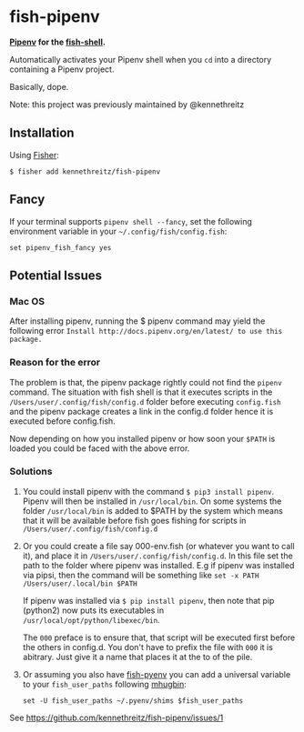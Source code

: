 # fish-pipenv

**[Pipenv](http://docs.pipenv.org/en/latest/) for the [fish-shell](https://github.com/fish-shell/fish-shell).**

Automatically activates your Pipenv shell when you `cd` into a directory containing a Pipenv project. 

Basically, dope. 

Note: this project was previously maintained by @kennethreitz

## Installation

Using [Fisher](https://github.com/jorgebucaran/fisher):

    $ fisher add kennethreitz/fish-pipenv

## Fancy
If your terminal supports `pipenv shell --fancy`, set the following environment variable in your `~/.config/fish/config.fish`:

```fish
set pipenv_fish_fancy yes
```

## Potential Issues
### Mac OS
After installing pipenv, running the $ pipenv command may yield the following error
`Install http://docs.pipenv.org/en/latest/ to use this package.`

### Reason for the error
The problem is that, the pipenv package rightly could not find the `pipenv` command. The situation with 
fish shell is that it executes scripts in the `/Users/user/.config/fish/config.d` folder before 
executing `config.fish` and the pipenv package creates a link in the config.d folder hence it is 
executed before config.fish.

Now depending on how you installed pipenv or how soon your `$PATH` is loaded you could be faced with the
above error.

### Solutions
1. You could install pipenv with the command `$ pip3 install pipenv`. Pipenv will then be installed in
    `/usr/local/bin`. On some systems the folder `/usr/local/bin` is added to $PATH by the system which
    means that it will be available before fish goes fishing for scripts in `/Users/user/.config/fish/config.d`
    
2. Or you could create a file say 000-env.fish (or whatever you want to call it), and place it in 
    `/Users/user/.config/fish/config.d`. In this file set the path to the folder where pipenv was installed. 
    E.g if pipenv was installed via pipsi, then the command will be something like 
    `set -x PATH /Users/user/.local/bin $PATH`
    
    If pipenv was installed via `$ pip install pipenv`, then note that pip (python2) now puts its executables
    in `/usr/local/opt/python/libexec/bin`.
    
    The `000` preface is to ensure that, that script will be executed first before the others in config.d. You
    don't have to prefix the file with `000` it is abitrary. Just give it a name that places it at the to of the
    pile.

3. Or assuming you also have [fish-pyenv](https://github.com/daenney/pyenv) you can add a universal variable to
    your `fish_user_paths` following
    [mhugbin](https://github.com/kennethreitz/fish-pipenv/issues/1#issuecomment-385206132):

    ```fish
    set -U fish_user_paths ~/.pyenv/shims $fish_user_paths
    ```
    
See https://github.com/kennethreitz/fish-pipenv/issues/1

